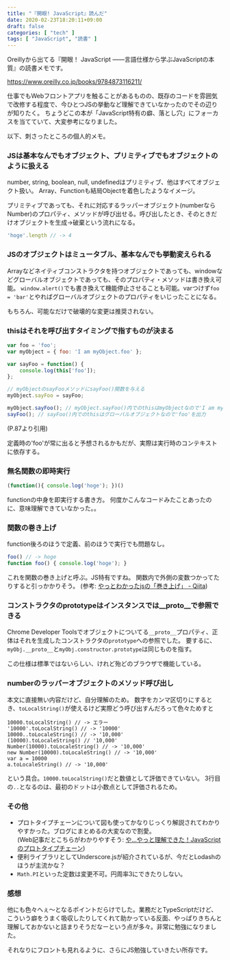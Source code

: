```yaml
---
title: "『開眼! JavaScript』読んだ"
date: 2020-02-23T18:20:11+09:00
draft: false
categories: [ "tech" ]
tags: [ "JavaScript", "読書" ]
---
```


Oreillyから出てる『開眼！ JavaScript ――言語仕様から学ぶJavaScriptの本質』の読書メモです。

https://www.oreilly.co.jp/books/9784873116211/

仕事でもWebフロントアプリを触ることがあるものの、既存のコードを雰囲気で改修する程度で、今ひとつJSの挙動など理解できていなかったのでその辺りが知りたく。
ちょうどこの本が「JavaScript特有の癖、落とし穴」にフォーカスを当てていて、大変参考になりました。

以下、刺さったところの個人的メモ。

### JSは基本なんでもオブジェクト、プリミティブでもオブジェクトのように扱える

number, string, boolean, null, undefinedはプリミティブ、他はすべてオブジェクト扱い。
Array、Functionも結局Objectを着色したようなイメージ。

プリミティブであっても、それに対応するラッパーオブジェクト(numberならNumber)のプロパティ、メソッドが呼び出せる。呼び出したとき、そのときだけオブジェクトを生成→破棄という流れになる。

```javascript
'hoge'.length // -> 4
```

### JSのオブジェクトはミュータブル、基本なんでも挙動変えられる

Arrayなどネイティブコンストラクタを持つオブジェクトであっても、windowなどグローバルオブジェクトであっても、そのプロパティ・メソッドは書き換え可能。
`window.alert()`でも書き換えて機能停止させることも可能。varつけず`foo = 'bar'`とやればグローバルオブジェクトのプロパティをいじったことになる。

もちろん、可能なだけで破壊的な変更は推奨されない。

### thisはそれを呼び出すタイミングで指すものが決まる

```javascript
var foo = 'foo';
var myObject = { foo: 'I am myObject.foo' };

var sayFoo = function() {
	console.log(this['foo']);
};

// myObjectのsayFooメソッドにsayFoo()関数を与える
myObject.sayFoo = sayFoo;

myObject.sayFoo(); // myObject.sayFoo()内でのthisはmyObjectなので'I am myObject.foo'を出力
sayFoo(); // sayFoo()内でのthisはグローバルオブジェクトなので'foo'を出力
```
(P.87より引用)

定義時の'foo'が常に出ると予想されるかもだが、実際は実行時のコンテキストに依存する。

### 無名関数の即時実行

```javascript
(function(){ console.log('hoge'); })()
```
functionの中身を即実行する書き方。
何度かこんなコードみたことあったのに、意味理解できていなかった。。

### 関数の巻き上げ

function後ろのほうで定義、前のほうで実行でも問題なし。
```javascript
foo() // -> hoge
function foo() { console.log('hoge'); }
```
これを関数の巻き上げと呼ぶ。JS特有ですね。
関数内で外側の変数つかってたりすると引っかかりそう。
(参考: [やっとわかったjsの「巻き上げ」 - Qiita](https://qiita.com/39_isao/items/d9d80e98b5bd1938bc1d))

### コンストラクタのprototypeはインスタンスでは__proto__で参照できる

Chrome Developer Toolsでオブジェクトについてる`__proto__`プロパティ、正体はそれを生成したコンストラクタの`prototype`への参照でした。
要するに、`myObj.__proto__`と`myObj.constructor.prototype`は同じものを指す。

この仕様は標準ではないらしい、けれど殆どのブラウザで機能している。

### numberのラッパーオブジェクトのメソッド呼び出し

本文に直接無い内容だけど、自分理解のため。
数字をカンマ区切りにするとき、`toLocalString()`が使えるけど実際どう呼び出すんだろって色々ためすと
```
10000.toLocalString() // -> エラー
'10000'.toLocalString() // -> '10000'
10000..toLocaleString() // -> '10,000'
(10000).toLocaleString() // '10,000'
Number(10000).toLocaleString() // -> '10,000'
new Number(10000).toLocaleString() // -> '10,000'
var a = 10000
a.toLocaleString() // -> '10,000'
```
という具合。`10000.toLocalString()`だと数値として評価できていない。
3行目の`..`となるのは、最初のドットは小数点として評価されるため。

### その他
- プロトタイプチェーンについて図も使ってかなりじっくり解説されてわかりやすかった。ブログにまとめるの大変なので割愛。  
  (Web記事だとこちらがわかりやすそう: [や...やっと理解できた！JavaScriptのプロトタイプチェーン](https://maeharin.hatenablog.com/entry/20130215/javascript_prototype_chain))
- 便利ライブラリとしてUnderscore.jsが紹介されているが、今だとLodashのほうが主流かな？
- `Math.PI`といった定数は変更不可。円周率3にできたりしない。

### 感想
他にも色々へぇ〜となるポイントだらけでした。業務だとTypeScriptだけど、こういう癖をうまく吸収したりしてくれて助かっている反面、やっぱりきちんと理解しておかないと詰まりそうだなーという点が多々。非常に勉強になりました。

それなりにフロントも見れるように、さらにJS勉強していきたい所存です。
